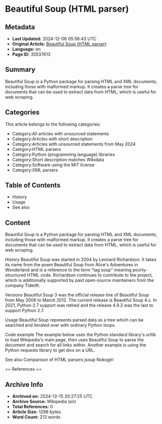 # Beautiful Soup (HTML parser)

## Metadata
- **Last Updated:** 2024-12-06 05:56:43 UTC
- **Original Article:** [Beautiful Soup (HTML parser)](https://en.wikipedia.org/wiki/Beautiful_Soup_(HTML_parser))
- **Language:** en
- **Page ID:** 35537613

## Summary
Beautiful Soup is a Python package for parsing HTML and XML documents, including those with malformed markup. It creates a parse tree for documents that can be used to extract data from HTML, which is useful for web scraping.

## Categories
This article belongs to the following categories:

- Category:All articles with unsourced statements
- Category:Articles with short description
- Category:Articles with unsourced statements from May 2024
- Category:HTML parsers
- Category:Python (programming language) libraries
- Category:Short description matches Wikidata
- Category:Software using the MIT license
- Category:XML parsers

## Table of Contents

- History
- Usage
- See also

## Content

Beautiful Soup is a Python package for parsing HTML and XML documents, including those with malformed markup. It creates a parse tree for documents that can be used to extract data from HTML, which is useful for web scraping.

History
Beautiful Soup was started in 2004 by Leonard Richardson. It takes its name from the poem Beautiful Soup from Alice's Adventures in Wonderland and is a reference to the term "tag soup" meaning poorly-structured HTML code. Richardson continues to contribute to the project, which is additionally supported by paid open-source maintainers from the company Tidelift.

Versions
Beautiful Soup 3 was the official release line of Beautiful Soup from May 2006 to March 2012. The current release is Beautiful Soup 4.x.
In 2021, Python 2.7 support was retired and the release 4.9.3 was the last to support Python 2.7.

Usage
Beautiful Soup represents parsed data as a tree which can be searched and iterated over with ordinary Python loops.

Code example
The example below uses the Python standard library's urllib to load Wikipedia's main page, then uses Beautiful Soup to parse the document and search for all links within. 
Another example is using the Python requests library to get divs on a URL.

See also
Comparison of HTML parsers
jsoup
Nokogiri


== References ==

## Archive Info
- **Archived on:** 2024-12-15 20:27:25 UTC
- **Archive Source:** Wikipedia (_en_)
- **Total References:** 0
- **Article Size:** 1298 bytes
- **Word Count:** 213 words
